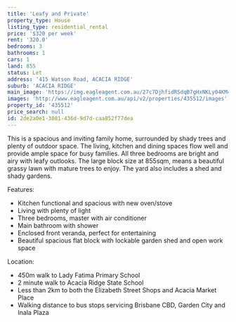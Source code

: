 ```yaml
---
title: 'Leafy and Private'
property_type: House
listing_type: residential_rental
price: '$320 per week'
rent: '320.0'
bedrooms: 3
bathrooms: 1
cars: 1
land: 855
status: Let
address: '415 Watson Road, ACACIA RIDGE'
suburb: 'ACACIA RIDGE'
main_image: 'https://img.eagleagent.com.au/27c7DjhfidRSdqB7gHxNKLy04KM=/1280x854/smart/https://s3-us-west-2.amazonaws.com/eagleagent-orig/images/6825089/423374654-image-M.jpg'
images: 'http://www.eagleagent.com.au/api/v2/properties/435512/images'
property_id: '435512'
price_search: null
id: 2de2a0e1-3081-436d-9d7d-caa852f77dea
---
```

This is a spacious and inviting family home, surrounded by shady trees and plenty of outdoor space. The living, kitchen and dining spaces flow well and provide ample space for busy families.  All three bedrooms are bright and airy with leafy outlooks. The large block size at 855sqm, means a beautiful grassy lawn with mature trees to enjoy. The yard also includes a shed and shady gardens.

Features:

*  Kitchen functional and spacious with new oven/stove
*  Living with plenty of light
*  Three bedrooms, master with air conditioner
*  Main bathroom with shower
*  Enclosed front veranda, perfect for entertaining
*  Beautiful spacious flat block with lockable garden shed and open work space

Location:
*  450m walk to Lady Fatima Primary School
*  2 minute walk to Acacia Ridge State School
*  Less than 2km to both the Elizabeth Street Shops and Acacia Market Place
*  Walking distance to bus stops servicing Brisbane CBD, Garden City and Inala Plaza